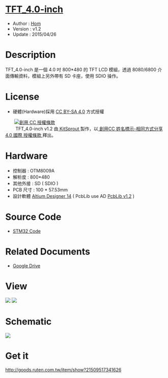 [TFT_4.0-inch](https://github.com/KitSprout/TFT_4.0-inch)
========
* Author  : [Hom](https://github.com/Hom-Wang)
* Version : v1.2
* Update  : 2015/04/26

Description
========
TFT_4.0-inch 是一個 4.0 吋 800*480 的 TFT LCD 模組，透過 8080/6800 介面傳輸資料，模組上另外帶有 SD 卡座，使用 SDIO 操作。

License
========
* 硬體(Hardware)採用 [CC BY-SA 4.0](http://creativecommons.org/licenses/by-sa/4.0/deed.zh_TW) 方式授權 
  
　　<a rel="license" href="http://creativecommons.org/licenses/by-sa/4.0/deed.zh_TW"><img alt="創用 CC 授權條款" style="border-width:0" src="http://i.creativecommons.org/l/by-sa/3.0/tw/80x15.png" /></a>  
　　<span xmlns:dct="http://purl.org/dc/terms/" property="dct:title"> TFT_4.0-inch v1.2 </span>由<a xmlns:cc="http://creativecommons.org/ns#" href="https://github.com/KitSprout" property="cc:attributionName" rel="cc:attributionURL"> KitSprout </a>製作，以<a rel="license" href="http://creativecommons.org/licenses/by-sa/4.0/deed.zh_TW"> 創用CC 姓名標示-相同方式分享 4.0 國際 授權條款 </a>釋出。  

Hardware
========
* 控制器 : OTM8009A
* 解析度 : 800*480
* 其他外接 : SD ( SDIO )
* PCB 尺寸 : 100 * 57.53mm
* 設計軟體 [Altium Designer 14](http://www.altium.com/en/products/altium-designer) ( PcbLib use AD [PcbLib v1.2](https://github.com/KitSprout/AltiumDesigner_PcbLibrary/releases/tag/v1.2) ) 

Source Code
========
* [STM32 Code](https://github.com/QCopter/QCopterRemoteControl/tree/master/Software/TEST_QCopterRC_TestTFT4.0)

Related Documents
========
* [Google Drive](http://goo.gl/oA6C6A)

View
========
<img src="https://lh3.googleusercontent.com/-oS49rtpGSEc/U_CvY6CfWXI/AAAAAAAAKnc/aNw0XysUdPw/s1600/DSC_2503.jpg" />
<img src="https://lh6.googleusercontent.com/-c9VnUvk2UBw/U_CiRLphS8I/AAAAAAAAKiQ/zYmP-Ao50I8/s1600/DSC_2495.jpg" />

Schematic
========
<img src="https://lh4.googleusercontent.com/-QbN_CAXpfnk/VQh2cHS3UnI/AAAAAAAAL2s/z0QJh1BTrJ8/s1600/Sch_TFT_4.0-inch_OTM8009A_v1.2.png" />

Get it
========
http://goods.ruten.com.tw/item/show?21509517341626
